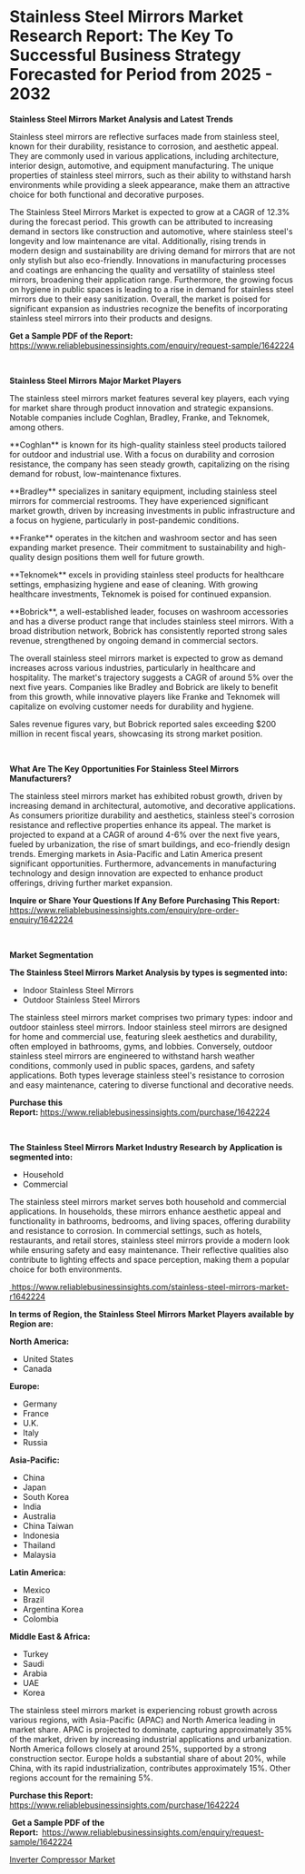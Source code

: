 <p><h1>Stainless Steel Mirrors Market Research Report: The Key To Successful Business Strategy Forecasted for Period from 2025 - 2032</h1></p><p><strong>Stainless Steel Mirrors Market Analysis and Latest Trends</strong></p>
<p><p>Stainless steel mirrors are reflective surfaces made from stainless steel, known for their durability, resistance to corrosion, and aesthetic appeal. They are commonly used in various applications, including architecture, interior design, automotive, and equipment manufacturing. The unique properties of stainless steel mirrors, such as their ability to withstand harsh environments while providing a sleek appearance, make them an attractive choice for both functional and decorative purposes.</p><p>The Stainless Steel Mirrors Market is expected to grow at a CAGR of 12.3% during the forecast period. This growth can be attributed to increasing demand in sectors like construction and automotive, where stainless steel's longevity and low maintenance are vital. Additionally, rising trends in modern design and sustainability are driving demand for mirrors that are not only stylish but also eco-friendly. Innovations in manufacturing processes and coatings are enhancing the quality and versatility of stainless steel mirrors, broadening their application range. Furthermore, the growing focus on hygiene in public spaces is leading to a rise in demand for stainless steel mirrors due to their easy sanitization. Overall, the market is poised for significant expansion as industries recognize the benefits of incorporating stainless steel mirrors into their products and designs.</p></p>
<p><strong>Get a Sample PDF of the Report:&nbsp;</strong> <a href="https://www.reliablebusinessinsights.com/enquiry/request-sample/1642224?utm_campaign=2737&utm_medium=2&utm_source=Github&utm_content=ia&utm_term=11042025&utm_id=stainless-steel-mirrors">https://www.reliablebusinessinsights.com/enquiry/request-sample/1642224</a></p>
<p>&nbsp;</p>
<p><strong>Stainless Steel Mirrors Major Market Players</strong></p>
<p><p>The stainless steel mirrors market features several key players, each vying for market share through product innovation and strategic expansions. Notable companies include Coghlan, Bradley, Franke, and Teknomek, among others.</p><p>**Coghlan** is known for its high-quality stainless steel products tailored for outdoor and industrial use. With a focus on durability and corrosion resistance, the company has seen steady growth, capitalizing on the rising demand for robust, low-maintenance fixtures. </p><p>**Bradley** specializes in sanitary equipment, including stainless steel mirrors for commercial restrooms. They have experienced significant market growth, driven by increasing investments in public infrastructure and a focus on hygiene, particularly in post-pandemic conditions. </p><p>**Franke** operates in the kitchen and washroom sector and has seen expanding market presence. Their commitment to sustainability and high-quality design positions them well for future growth. </p><p>**Teknomek** excels in providing stainless steel products for healthcare settings, emphasizing hygiene and ease of cleaning. With growing healthcare investments, Teknomek is poised for continued expansion.</p><p>**Bobrick**, a well-established leader, focuses on washroom accessories and has a diverse product range that includes stainless steel mirrors. With a broad distribution network, Bobrick has consistently reported strong sales revenue, strengthened by ongoing demand in commercial sectors.</p><p>The overall stainless steel mirrors market is expected to grow as demand increases across various industries, particularly in healthcare and hospitality. The market's trajectory suggests a CAGR of around 5% over the next five years. Companies like Bradley and Bobrick are likely to benefit from this growth, while innovative players like Franke and Teknomek will capitalize on evolving customer needs for durability and hygiene.</p><p>Sales revenue figures vary, but Bobrick reported sales exceeding $200 million in recent fiscal years, showcasing its strong market position.</p></p>
<p>&nbsp;</p>
<p><strong>What Are The Key Opportunities For Stainless Steel Mirrors Manufacturers?</strong></p>
<p><p>The stainless steel mirrors market has exhibited robust growth, driven by increasing demand in architectural, automotive, and decorative applications. As consumers prioritize durability and aesthetics, stainless steel's corrosion resistance and reflective properties enhance its appeal. The market is projected to expand at a CAGR of around 4-6% over the next five years, fueled by urbanization, the rise of smart buildings, and eco-friendly design trends. Emerging markets in Asia-Pacific and Latin America present significant opportunities. Furthermore, advancements in manufacturing technology and design innovation are expected to enhance product offerings, driving further market expansion.</p></p>
<p><strong>Inquire or Share Your Questions If Any Before Purchasing This Report:</strong> <a href="https://www.reliablebusinessinsights.com/enquiry/pre-order-enquiry/1642224?utm_campaign=2737&utm_medium=2&utm_source=Github&utm_content=ia&utm_term=11042025&utm_id=stainless-steel-mirrors">https://www.reliablebusinessinsights.com/enquiry/pre-order-enquiry/1642224</a></p>
<p>&nbsp;</p>
<p><strong>Market Segmentation</strong></p>
<p><strong>The Stainless Steel Mirrors Market Analysis by types is segmented into:</strong></p>
<p><ul><li>Indoor Stainless Steel Mirrors</li><li>Outdoor Stainless Steel Mirrors</li></ul></p>
<p><p>The stainless steel mirrors market comprises two primary types: indoor and outdoor stainless steel mirrors. Indoor stainless steel mirrors are designed for home and commercial use, featuring sleek aesthetics and durability, often employed in bathrooms, gyms, and lobbies. Conversely, outdoor stainless steel mirrors are engineered to withstand harsh weather conditions, commonly used in public spaces, gardens, and safety applications. Both types leverage stainless steel's resistance to corrosion and easy maintenance, catering to diverse functional and decorative needs.</p></p>
<p><strong>Purchase this Report:&nbsp;</strong><a href="https://www.reliablebusinessinsights.com/purchase/1642224?utm_campaign=2737&utm_medium=2&utm_source=Github&utm_content=ia&utm_term=11042025&utm_id=stainless-steel-mirrors">https://www.reliablebusinessinsights.com/purchase/1642224</a></p>
<p>&nbsp;</p>
<p><strong>The Stainless Steel Mirrors Market Industry Research by Application is segmented into:</strong></p>
<p><ul><li>Household</li><li>Commercial</li></ul></p>
<p><p>The stainless steel mirrors market serves both household and commercial applications. In households, these mirrors enhance aesthetic appeal and functionality in bathrooms, bedrooms, and living spaces, offering durability and resistance to corrosion. In commercial settings, such as hotels, restaurants, and retail stores, stainless steel mirrors provide a modern look while ensuring safety and easy maintenance. Their reflective qualities also contribute to lighting effects and space perception, making them a popular choice for both environments.</p></p>
<p><a href="https://www.reliablebusinessinsights.com/stainless-steel-mirrors-market-r1642224?utm_campaign=2737&utm_medium=2&utm_source=Github&utm_content=ia&utm_term=11042025&utm_id=stainless-steel-mirrors">&nbsp;https://www.reliablebusinessinsights.com/stainless-steel-mirrors-market-r1642224</a></p>
<p><strong>In terms of Region, the Stainless Steel Mirrors Market Players available by Region are:</strong></p>
<p>
    <p> <strong> North America: </strong>
        <ul>
            <li>United States</li>
            <li>Canada</li>
        </ul>
        </p> 
    <p> <strong> Europe: </strong>
        <ul>
            <li>Germany</li>
            <li>France</li>
            <li>U.K.</li>
            <li>Italy</li>
            <li>Russia</li>
        </ul>
        </p> 
    <p> <strong> Asia-Pacific: </strong>
        <ul>
            <li>China</li>
            <li>Japan</li>
            <li>South Korea</li>
            <li>India</li>
            <li>Australia</li>
            <li>China Taiwan</li>
            <li>Indonesia</li>
            <li>Thailand</li>
            <li>Malaysia</li>
        </ul>
        </p> 
    <p> <strong> Latin America: </strong>
        <ul>
            <li>Mexico</li>
            <li>Brazil</li>
            <li>Argentina Korea</li>
            <li>Colombia</li>
        </ul>
        </p> 
    <p> <strong> Middle East & Africa: </strong>
        <ul>
            <li>Turkey</li>
            <li>Saudi</li>
            <li>Arabia</li>
            <li>UAE</li>
            <li>Korea</li>
        </ul>
    </p>
    </p>
<p><p>The stainless steel mirrors market is experiencing robust growth across various regions, with Asia-Pacific (APAC) and North America leading in market share. APAC is projected to dominate, capturing approximately 35% of the market, driven by increasing industrial applications and urbanization. North America follows closely at around 25%, supported by a strong construction sector. Europe holds a substantial share of about 20%, while China, with its rapid industrialization, contributes approximately 15%. Other regions account for the remaining 5%.</p></p>
<p><strong>Purchase this Report: </strong><a href="https://www.reliablebusinessinsights.com/purchase/1642224?utm_campaign=2737&utm_medium=2&utm_source=Github&utm_content=ia&utm_term=11042025&utm_id=stainless-steel-mirrors">https://www.reliablebusinessinsights.com/purchase/1642224</a></p>
<p>&nbsp;<strong>Get a Sample PDF of the Report:&nbsp;&nbsp;</strong><a href="https://www.reliablebusinessinsights.com/enquiry/request-sample/1642224?utm_campaign=2737&utm_medium=2&utm_source=Github&utm_content=ia&utm_term=11042025&utm_id=stainless-steel-mirrors">https://www.reliablebusinessinsights.com/enquiry/request-sample/1642224</a></p>
<p><strong></strong></p>
<p><p><a href="https://github.com/rreynagjysma65/Market-Research-Report-List-1/blob/main/inverter-compressor-market.md?utm_campaign=2737&utm_medium=2&utm_source=Github&utm_content=ia&utm_term=11042025&utm_id=stainless-steel-mirrors">Inverter Compressor Market</a></p></p>